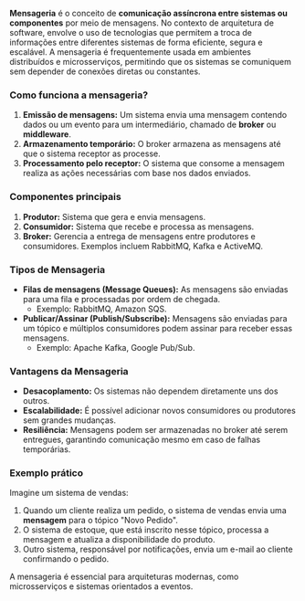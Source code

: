 **Mensageria** é o conceito de **comunicação assíncrona entre sistemas ou componentes** por meio de mensagens. No contexto de arquitetura de software, envolve o uso de tecnologias que permitem a troca de informações entre diferentes sistemas de forma eficiente, segura e escalável. A mensageria é frequentemente usada em ambientes distribuídos e microsserviços, permitindo que os sistemas se comuniquem sem depender de conexões diretas ou constantes.

### **Como funciona a mensageria?**

1. **Emissão de mensagens:** Um sistema envia uma mensagem contendo dados ou um evento para um intermediário, chamado de **broker** ou **middleware**.
2. **Armazenamento temporário:** O broker armazena as mensagens até que o sistema receptor as processe.
3. **Processamento pelo receptor:** O sistema que consome a mensagem realiza as ações necessárias com base nos dados enviados.

### **Componentes principais**

1. **Produtor:** Sistema que gera e envia mensagens.
2. **Consumidor:** Sistema que recebe e processa as mensagens.
3. **Broker:** Gerencia a entrega de mensagens entre produtores e consumidores. Exemplos incluem RabbitMQ, Kafka e ActiveMQ.

### **Tipos de Mensageria**

- **Filas de mensagens (Message Queues):** As mensagens são enviadas para uma fila e processadas por ordem de chegada.
    - Exemplo: RabbitMQ, Amazon SQS.
- **Publicar/Assinar (Publish/Subscribe):** Mensagens são enviadas para um tópico e múltiplos consumidores podem assinar para receber essas mensagens.
    - Exemplo: Apache Kafka, Google Pub/Sub.

### **Vantagens da Mensageria**

- **Desacoplamento:** Os sistemas não dependem diretamente uns dos outros.
- **Escalabilidade:** É possível adicionar novos consumidores ou produtores sem grandes mudanças.
- **Resiliência:** Mensagens podem ser armazenadas no broker até serem entregues, garantindo comunicação mesmo em caso de falhas temporárias.

### **Exemplo prático**

Imagine um sistema de vendas:

1. Quando um cliente realiza um pedido, o sistema de vendas envia uma **mensagem** para o tópico "Novo Pedido".
2. O sistema de estoque, que está inscrito nesse tópico, processa a mensagem e atualiza a disponibilidade do produto.
3. Outro sistema, responsável por notificações, envia um e-mail ao cliente confirmando o pedido.

A mensageria é essencial para arquiteturas modernas, como microsserviços e sistemas orientados a eventos.


